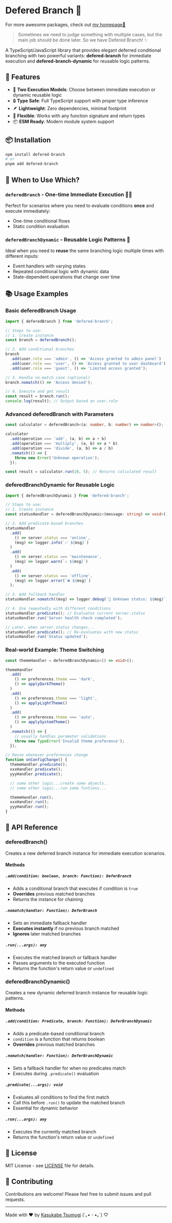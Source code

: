 # Defered Branch 🌿

For more awesome packages, check out [my homepage💛](https://baendlorel.github.io/?repoType=npm)

> Sometimes we need to judge something with multiple cases, but the main job should be done later. So we have Defered Branch! ✨

A TypeScript/JavaScript library that provides elegant deferred conditional branching with two powerful variants: **defered-branch** for immediate execution and **defered-branch-dynamic** for reusable logic patterns.

## 🚀 Features

- 🎯 **Two Execution Models**: Choose between immediate execution or dynamic reusable logic
- 🔒 **Type Safe**: Full TypeScript support with proper type inference
- 🪶 **Lightweight**: Zero dependencies, minimal footprint
- 🧩 **Flexible**: Works with any function signature and return types
- 📦 **ESM Ready**: Modern module system support

## 📦 Installation

```bash
npm install defered-branch
# or
pnpm add defered-branch
```

## 🌟 When to Use Which?

### `deferedBranch` - One-time Immediate Execution 🏃‍♂️

Perfect for scenarios where you need to evaluate conditions **once** and execute immediately:

- One-time conditional flows
- Static condition evaluation

### `deferedBranchDynamic` - Reusable Logic Patterns 🔄

Ideal when you need to **reuse** the same branching logic multiple times with different inputs:

- Event handlers with varying states
- Repeated conditional logic with dynamic data
- State-dependent operations that change over time

## 📚 Usage Examples

### Basic deferedBranch Usage

```typescript
import { deferedBranch } from 'defered-branch';

// Steps to use:
// 1. Create instance
const branch = deferedBranch();

// 2. Add conditional branches
branch
  .add(user.role === 'admin', () => 'Access granted to admin panel')
  .add(user.role === 'user', () => 'Access granted to user dashboard')
  .add(user.role === 'guest', () => 'Limited access granted');

// 3. Handle no-match case (optional)
branch.nomatch(() => 'Access denied');

// 4. Execute and get result
const result = branch.run();
console.log(result); // Output based on user.role
```

### Advanced deferedBranch with Parameters

```typescript
const calculator = deferedBranch<(a: number, b: number) => number>();

calculator
  .add(operation === 'add', (a, b) => a + b)
  .add(operation === 'multiply', (a, b) => a * b)
  .add(operation === 'divide', (a, b) => a / b)
  .nomatch(() => {
    throw new Error('Unknown operation');
  });

const result = calculator.run(10, 5); // Returns calculated result
```

### deferedBranchDynamic for Reusable Logic

```typescript
import { deferedBranchDynamic } from 'defered-branch';

// Steps to use:
// 1. Create instance
const statusHandler = deferedBranchDynamic<(message: string) => void>();

// 2. Add predicate-based branches
statusHandler
  .add(
    () => server.status === 'online',
    (msg) => logger.info(`✅ ${msg}`)
  )
  .add(
    () => server.status === 'maintenance',
    (msg) => logger.warn(`⚠️ ${msg}`)
  )
  .add(
    () => server.status === 'offline',
    (msg) => logger.error(`❌ ${msg}`)
  );

// 3. Add fallback handler
statusHandler.nomatch((msg) => logger.debug(`🤔 Unknown status: ${msg}`));

// 4. Use repeatedly with different conditions
statusHandler.predicate(); // Evaluates current server.status
statusHandler.run('Server health check completed');

// Later, when server.status changes...
statusHandler.predicate(); // Re-evaluates with new status
statusHandler.run('Status updated');
```

### Real-world Example: Theme Switching

```typescript
const themeHandler = deferedBranchDynamic<() => void>();

themeHandler
  .add(
    () => preferences.theme === 'dark',
    () => applyDarkTheme()
  )
  .add(
    () => preferences.theme === 'light',
    () => applyLightTheme()
  )
  .add(
    () => preferences.theme === 'auto',
    () => applySystemTheme()
  )
  .nomatch(() => {
    // usually handles parameter validations
    throw new TypeError('Invalid theme preference');
  });

// Reuse whenever preferences change
function onConfigChange() {
  themeHandler.predicate();
  xxxHandler.predicate();
  yyyHandler.predicate();

  // some other logic...create some objects..
  // some other logic...run some funtions...

  themeHandler.run();
  xxxHandler.run();
  yyyHandler.run();
}
```

## 🔧 API Reference

### deferedBranch()

Creates a new deferred branch instance for immediate execution scenarios.

#### Methods

##### `.add(condition: boolean, branch: Function): DeferBranch`

- Adds a conditional branch that executes if condition is `true`
- **Overrides** previous matched branches
- Returns the instance for chaining

##### `.nomatch(handler: Function): DeferBranch`

- Sets an immediate fallback handler
- **Executes instantly** if no previous branch matched
- **Ignores** later matched branches

##### `.run(...args): any`

- Executes the matched branch or fallback handler
- Passes arguments to the executed function
- Returns the function's return value or `undefined`

### deferedBranchDynamic()

Creates a new dynamic deferred branch instance for reusable logic patterns.

#### Methods

##### `.add(condition: Predicate, branch: Function): DeferBranchDynamic`

- Adds a predicate-based conditional branch
- `condition` is a function that returns boolean
- **Overrides** previous matched branches

##### `.nomatch(handler: Function): DeferBranchDynamic`

- Sets a fallback handler for when no predicates match
- Executes during `.predicate()` evaluation

##### `.predicate(...args): void`

- Evaluates all conditions to find the first match
- Call this before `.run()` to update the matched branch
- Essential for dynamic behavior

##### `.run(...args): any`

- Executes the currently matched branch
- Returns the function's return value or `undefined`

## 📄 License

MIT License - see [LICENSE](LICENSE) file for details.

## 🤝 Contributing

Contributions are welcome! Please feel free to submit issues and pull requests.

---

Made with ❤️ by [Kasukabe Tsumugi](https://github.com/baendlorel) (´｡• ᵕ •｡`) ♡
